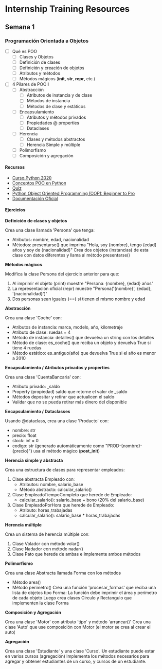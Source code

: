 # Internship Training Resources

## Semana 1

### Programación Orientada a Objetos

- [ ] Qué es POO
  - [ ] Clases y Objetos
  - [ ] Definición de clases
  - [ ] Definición y creación de objetos
  - [ ] Atributos y métodos
  - [ ] Métodos mágicos (__init__, __str__, __repr__, etc.)
- [ ] 4 Pilares de POO I
  - [ ] Abstracción
    - [ ] Atributos de instancia y de clase
    - [ ] Métodos de instancia
    - [ ] Métodos de clase y estáticos
  - [ ] Encapsulamiento
    - [ ] Atributos y métodos privados
    - [ ] Propiedades @ properties
    - [ ] Dataclases
  - [ ] Herencia
    - [ ] Clases y métodos abstractos
    - [ ] Herencia Simple y múltiple
  - [ ] Polimorfismo
  - [ ] Composición y agregación

#### Recursos
- [Curso Python 2020](https://www.youtube.com/watch?v=71S1WywB4cY&list=PLg9145ptuAigw5pV_DRznXdOsX19dorDs&index=2)
- [Conceptos POO en Python](https://www.geeksforgeeks.org/python-oops-concepts/)
- [Quiz](https://www.geeksforgeeks.org/quizzes/python-oops-quiz/)
- [Python Object Oriented Programming (OOP): Beginner to Pro](https://www.udemy.com/course/object-oriented-programming-with-modern-python/)
- [Documentación Oficial](https://docs.python.org/3/tutorial/classes.html)

#### Ejercicios

**Definición de clases y objetos**


Crea una clase llamada 'Persona' que tenga:
- Atributos: nombre, edad, nacionalidad
- Métodos: presentarse() que imprima "Hola, soy {nombre}, tengo {edad} años y soy de {nacionalidad}"
Crea dos objetos (instancias) de esta clase con datos diferentes y llama al método presentarse()


**Métodos mágicos**


Modifica la clase Persona del ejercicio anterior para que:
1. Al imprimir el objeto (print) muestre "Persona: {nombre}, {edad} años"
2. La representación oficial (repr) muestre "Persona('{nombre}', {edad}, '{nacionalidad}')"
3. Dos personas sean iguales (==) si tienen el mismo nombre y edad


**Abstracción**

Crea una clase 'Coche' con:
- Atributos de instancia: marca, modelo, año, kilometraje
- Atributo de clase: ruedas = 4
- Método de instancia: detalles() que devuelva un string con los detalles
- Método de clase: es_coche() que reciba un objeto y devuelva True si tiene 4 ruedas
- Método estático: es_antiguo(año) que devuelva True si el año es menor a 2010


**Encapsulamiento / Atributos privados y properties**

Crea una clase 'CuentaBancaria' con:
- Atributo privado: _saldo
- Property (propiedad) saldo que retorne el valor de _saldo
- Métodos depositar y retirar que actualicen el saldo
- Validar que no se pueda retirar más dinero del disponible


**Encapsulamiento / Dataclasses**


Usando @dataclass, crea una clase 'Producto' con:
- nombre: str
- precio: float
- stock: int = 0
- codigo: str (generado automáticamente como "PROD-{nombre}-{precio}") usa el método mágico (__post_init__)


**Herencia simple y abstracta**


Crea una estructura de clases para representar empleados:
1. Clase abstracta Empleado con:
   - Atributos: nombre, salario_base
   - Método abstracto: calcular_salario()
2. Clase EmpleadoTiempoCompleto que herede de Empleado:
   - calcular_salario(): salario_base + bono (20% del salario_base)
3. Clase EmpleadoPorHora que herede de Empleado:
   - Atributo: horas_trabajadas
   - calcular_salario(): salario_base * horas_trabajadas


**Herencia múltiple**


Crea un sistema de herencia múltiple con:
1. Clase Volador con método volar()
2. Clase Nadador con método nadar()
3. Clase Pato que herede de ambas e implemente ambos métodos


**Polimorfismo**

Crea una clase Abstracta llamada Forma con los métodos
- Método area()
- Método perimetro()
Crea una función 'procesar_formas' que reciba una lista de objetos tipo Forma:
La función debe imprimir el área y perímetro de cada objeto
Luego crea clases Circulo y Rectangulo que implementen la clase Forma


**Composición y Agregación**

Crea una clase 'Motor' con atributo 'tipo' y método 'arrancar()'
Crea una clase 'Auto' que use composición con Motor (el motor se crea al crear el auto)


**Agregación**

Crea una clase 'Estudiante' y una clase 'Curso'.
Un estudiante puede estar en varios cursos (agregación)
Implementa los métodos necesarios para agregar y obtener estudiantes de un curso, y cursos de un estudiante.
